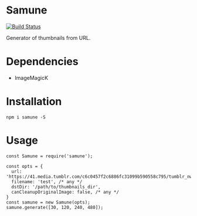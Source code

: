 Samune
======

[![Build Status](https://travis-ci.org/eiurur/Samune.svg?branch=master)](https://travis-ci.org/eiurur/Samune)

Generator of thumbnails from URL.

# Dependencies

- ImageMagicK

# Installation

    npm i samune -S

# Usage

    const Samune = require('samune');

    const opts = {
      url: 'https://41.media.tumblr.com/c6c0457f2c6886fc31099b590558c795/tumblr_nw0d6oxTtZ1s21xzoo2_1280.jpg',
      filename: 'test', /* any */
      dstDir: '/path/to/thumbnails_dir',
      canCleanupOriginalImage: false, /* any */
    }
    const samune = new Samune(opts);
    samune.generate([30, 120, 240, 480]);
